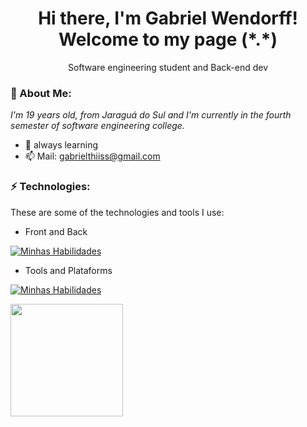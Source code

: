 <h1 align='center'>
  Hi there, I'm Gabriel Wendorff!
  <br/>
  Welcome to my page (*.*)
</h1>
<p align='center'>
  Software engineering student and Back-end dev
</p>

### 🎱 About Me:

<p>
  <em>
    I'm 19 years old, from Jaraguá do Sul and I'm currently in the fourth semester of software engineering college.
  </em>
</p>

- 🌱 always learning 
- 📫 Mail: gabrielthiiss@gmail.com

### ⚡ Technologies:

These are some of the technologies and tools I use:

- Front and Back

[![Minhas Habilidades](https://skillicons.dev/icons?i=html,css,js,vue,react,c,cs,cpp,python,dart,flutter,java,springboot)](https://skillicons.dev)

- Tools and Plataforms

[![Minhas Habilidades](https://skillicons.dev/icons?i=git,figma,aws,autocad,pycharm,vscode,androidstudio)](https://skillicons.dev)


<img height="180em" src="https://github-readme-stats.vercel.app/api/top-langs/?username=GabrielWendorff&layout=compact&langs_count=7&theme=tokyonight"/>
